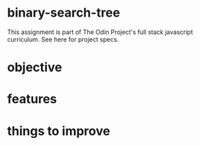 # binary-search-tree
This assignment is part of The Odin Project's full stack javascript curriculum. See here for project specs. 
# objective 
# features 
# things to improve